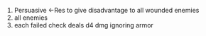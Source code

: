1. Persuasive <-Res to give disadvantage to all wounded enemies
2. all enemies
3. each failed check deals d4 dmg ignoring armor